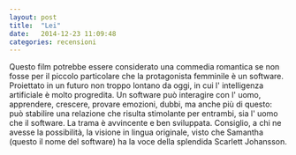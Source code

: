 ```yaml
---
layout: post
title:  "Lei"
date:   2014-12-23 11:09:48
categories: recensioni
---
```


Questo film potrebbe essere considerato una commedia romantica se non fosse per il piccolo particolare che la protagonista femminile è un software.
Proiettato in un futuro non troppo lontano da oggi, in cui l' intelligenza artificiale è molto progredita. Un software può interagire con l' uomo, apprendere, crescere, provare emozioni, dubbi, ma anche più di questo: può stabilire una relazione che risulta stimolante per entrambi, sia l' uomo che il software.
La trama è avvincente e ben sviluppata.
Consiglio, a chi ne avesse la possibilità, la visione in lingua originale, visto che Samantha (questo il nome del software) ha la voce della splendida Scarlett Johansson.